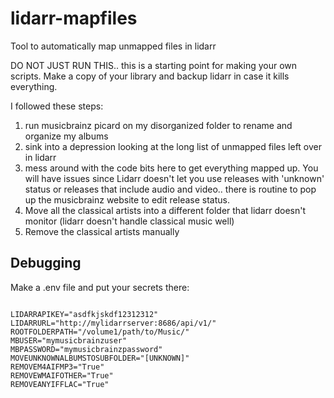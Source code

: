 # lidarr-mapfiles
Tool to automatically map unmapped files in lidarr

DO NOT JUST RUN THIS.. this is a starting point for making your own scripts.
Make a copy of your library and backup lidarr in case it kills everything.

I followed these steps:

1. run musicbrainz picard on my disorganized folder to rename and organize my albums
2. sink into a depression looking at the long list of unmapped files left over in lidarr
3. mess around with the code bits here to get everything mapped up. You will have issues since Lidarr doesn't let you use releases with 'unknown' status or releases that include audio and video.. there is routine to pop up the musicbrainz website to edit release status.
4. Move all the classical artists into a different folder that lidarr doesn't monitor (lidarr doesn't handle classical music well)
5. Remove the classical artists manually

## Debugging

Make a .env file and put your secrets there:

```

LIDARRAPIKEY="asdfkjskdf12312312"
LIDARRURL="http://mylidarrserver:8686/api/v1/"
ROOTFOLDERPATH="/volume1/path/to/Music/"
MBUSER="mymusicbrainzuser"
MBPASSWORD="mymusicbrainzpassword"
MOVEUNKNOWNALBUMSTOSUBFOLDER="[UNKNOWN]"
REMOVEM4AIFMP3="True"
REMOVEWMAIFOTHER="True"
REMOVEANYIFFLAC="True"

```